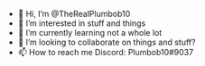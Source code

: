 - 👋 Hi, I’m @TheRealPlumbob10
- 👀 I’m interested in stuff and things
- 🌱 I’m currently learning not a whole lot
- 💞️ I’m looking to collaborate on things and stuff?
- 📫 How to reach me Discord: Plumbob10#9037

<!---
TheRealPlumbob10/TheRealPlumbob10 is a ✨ special ✨ repository because its `README.md` (this file) appears on your GitHub profile.
You can click the Preview link to take a look at your changes.
--->
